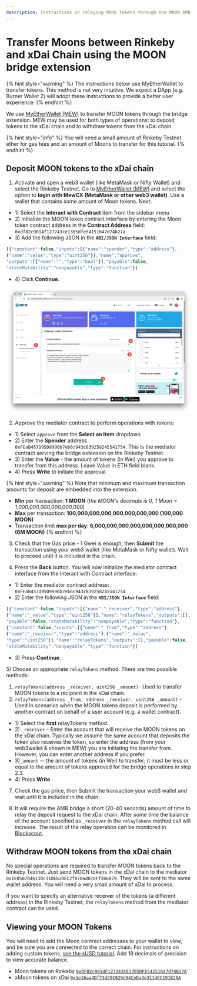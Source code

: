 ```yaml
---
description: Instructions on relaying MOON tokens through the MOON AMB bridge extension
---
```


# Transfer Moons between Rinkeby and xDai Chain using the MOON bridge extension

{% hint style="warning" %}
The instructions below use MyEtherWallet to transfer tokens. This method is not very intuitive. We expect a DApp \(e.g. Burner Wallet 2\) will adopt these instructions to provide a better user experience.
{% endhint %}

We use [MyEtherWallet \(MEW\)](https://www.myetherwallet.com/access-my-wallet)  to transfer MOON tokens through the bridge extension. MEW may be used for both types of operations: to deposit tokens to the xDai chain and to withdraw tokens from the xDai chain.

{% hint style="info" %}
You will need a small amount of Rinkeby Testnet ether for gas fees and an amount of Moons to transfer for this tutorial.
{% endhint %}

## Deposit MOON tokens to the xDai chain

1. Activate and open a web3 wallet \(like MetaMask or Nifty Wallet\) and select the Rinkeby Testnet. Go to [MyEtherWallet \(MEW\)](https://www.myetherwallet.com/access-my-wallet) and select the option to **login with MewCX \(MetaMask or other web3 wallet\)**. Use a wallet that contains some amount of Moon tokens. Next:

* 1\) Select the **Interact with Contract** item from the sidebar menu
* 2\) Initialize the MOON token contract interface by entering the Moon token contract address in the **Contract Address** field: `0xdf82c9014f127243ce1305dfe54151647d74b27a` 
* 3\) Add the following JSON in the **`ABI/JSON Interface`** field: 

```javascript
[{"constant":false,"inputs":[{"name":"spender","type":"address"},
{"name":"value","type":"uint256"}],"name":"approve",
"outputs":[{"name":"","type":"bool"}],"payable":false,
"stateMutability":"nonpayable","type":"function"}]
```

* 4\) Click **Continue.**

![Interact with a contract using MEW](../../.gitbook/assets/mew1%20%281%29.png)

2. Approve the mediator contract to perform operations with tokens:

* 1\) Select `approve` from the **Select an Item** dropdown
* 2\) Enter the **Spender** address `0xFEaB457D95D9990b7eb6c943c839258245541754`. This is the mediator contract serving the bridge extension on the Rinkeby Testnet.
* 3\) Enter the **Value** - the amount of tokens \(in Wei\) you approve to transfer from this address. Leave Value in ETH field blank.
* 4\) Press **Write** to initiate the approval.

{% hint style="warning" %}
Note that minimum and maximum transaction amounts for deposit are embedded into the extension. 

* **Min** per transaction: **1 MOON** \(_the MOON's decimals is 0, 1 Moon = 1,000,000,000,000,000,000_\)
* **Max** per transaction: **100,000,000,000,000,000,000,000 \(100,000 MOON\)**
* Transaction limit **max per day**: **6,000,000,000,000,000,000,000,000 \(6M MOON\)**
{% endhint %}

3. Check that the Gas price - 1 Gwei is enough, then **Submit** the transaction using your web3 wallet \(like MetaMask or Nifty wallet\). Wait to proceed until it is included in the chain.

4. Press the **Back** button. You will now initialize the mediator contract interface from the Interact with Contract interface:

* 1\) Enter the mediator contract address: `0xFEaB457D95D9990b7eb6c943c839258245541754` 
* 2\) Enter the following JSON in the **`ABI/JSON Interface`** field:

```javascript
[{"constant":false,"inputs":[{"name":"_receiver","type":"address"},
{"name":"_value","type":"uint256"}],"name":"relayTokens","outputs":[],
"payable":false,"stateMutability":"nonpayable","type":"function"},
{"constant":false,"inputs":[{"name":"_from","type":"address"},
{"name":"_receiver","type":"address"},{"name":"_value",
"type":"uint256"}],"name":"relayTokens","outputs":[],"payable":false,
"stateMutability":"nonpayable","type":"function"}]
```

* 3\) Press **Continue**.

5\) Choose an appropriate `relayTokens` method. There are two possible methods:

1. `relayTokens(address _receiver, uint256 _amount)`- Used to transfer MOON tokens to a recipient in the xDai chain.
2. `relayTokens(address _from, address _receiver, uint256 _amount)` - Used in scenarios when the MOON tokens deposit is performed by another contract on behalf of a user account \(e.g. a wallet contract\).

* 1\) Select the **first** relayTokens method.
* 2\) `_receiver` - Enter the account that will receive the MOON tokens on the xDai chain. Typically we assume the same account that deposits the token also receives the token, so enter the address \(from your web3wallet & shown in MEW\) you are initiating the transfer from. However, you can enter another address if you prefer.
* 3\)`_amount` -- the amount of tokens \(in Wei\) to transfer; it must be less or equal to the amount of tokens approved for the bridge operations in step 2.3.
* 4\) Press **Write**.

7. Check the gas price, then Submit the transaction your web3 wallet and wait until it is included in the chain.

8. It will require the AMB bridge a short \(20-40 seconds\) amount of time to relay the deposit request to the xDai chain. After some time the balance of the account specified as `_receiver` in the `relayTokens` method call will increase. The result of the relay operation can be monitored in [Blockscout](https://blockscout.com/poa/xdai/tokens/0xC5C35D01B20f8d5cb65C60f02113EF6cd8e79910/token_transfers).

## Withdraw MOON tokens from the xDai chain

No special operations are required to transfer MOON tokens back to the Rinkeby Testnet. Just send MOON tokens in the xDai chain to the mediator `0x1E0507046130c31DEb20EC2f870ad070Ff266079`. They will be sent to the same wallet address. You will need a very small amount of xDai to process.

If you want to specify an alternative receiver of the tokens \(a different address\) in the Rinkeby Testnet, the  `relayTokens` method from the mediator contract can be used.

## Viewing your MOON Tokens

You will need to add the Moon contract addresses to your wallet to view, and be sure you are connected to the correct chain.  For instructions on adding custom tokens, [see the sUSD tutorial](../../eth-xdai-amb/erc20-to-erc20-extension-linked-with-a-particular-token/susd-bridge-extension/transfer-susd-through-the-bridge-extension.md#view-balances). Add 18 decimals of precision to view accurate balance.

* Moon tokens on Rinkeby [`0xDF82c9014F127243CE1305DFE54151647d74B27A`](https://rinkeby.etherscan.io/address/0xdf82c9014f127243ce1305dfe54151647d74b27a)\`\`
* xMoon tokens on xDai [`0x1e16aa4Df73d29C029d94CeDa3e3114EC191E25A`](https://blockscout.com/poa/xdai/tokens/0x1e16aa4Df73d29C029d94CeDa3e3114EC191E25A)



